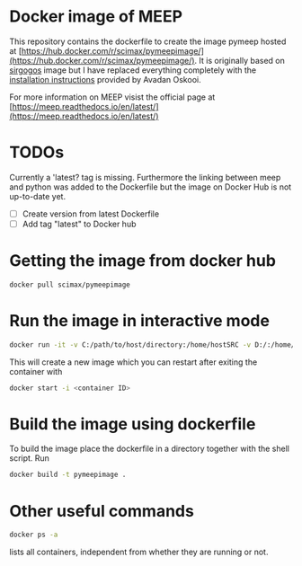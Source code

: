 # Docker image of MEEP
This repository contains the dockerfile to create the image pymeep hosted at [https://hub.docker.com/r/scimax/pymeepimage/](https://hub.docker.com/r/scimax/pymeepimage/). It is originally based on [sirgogos](https://github.com/sirgogo/docker-meep) image but I have replaced everything completely with the [installation instructions](https://www.mail-archive.com/meep-discuss@ab-initio.mit.edu/msg05850.html) provided by Avadan Oskooi.

For more information on MEEP visist the official page at [https://meep.readthedocs.io/en/latest/](https://meep.readthedocs.io/en/latest/)

# TODOs
Currently a 'latest? tag is missing. Furthermore the linking between meep and python was added to the Dockerfile but the image on Docker Hub is not up-to-date yet.
- [ ] Create version from latest Dockerfile
- [ ] Add tag "latest" to Docker hub

# Getting the image from docker hub
```sh
docker pull scimax/pymeepimage
```

# Run the image in interactive mode
```sh
docker run -it -v C:/path/to/host/directory:/home/hostSRC -v D:/:/home/hostSRC/Simulation-results pymeepimage
```
This will create a new image which you can restart after exiting the container with
```sh
docker start -i <container ID>
```

# Build the image using dockerfile
To build the image place the dockerfile in a directory together with the shell script. Run
```sh
docker build -t pymeepimage .
```

# Other useful commands
```sh
docker ps -a
````
lists all containers, independent from whether they are running or not.
